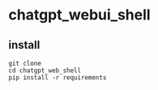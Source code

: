 # chatgpt_webui_shell

## install
```
git clone
cd chatgpt_web_shell
pip install -r requirements
```
